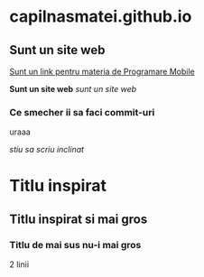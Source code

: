 # capilnasmatei.github.io

## Sunt un site web

[Sunt un link pentru materia de Programare Mobile](https://capilnasmatei.github.io)

**Sunt un site web** _sunt un site web_

### Ce smecher ii sa faci commit-uri ###

uraaa

_stiu sa scriu inclinat_

# Titlu inspirat #

## Titlu inspirat si mai gros ##

### Titlu de mai sus nu-i mai gros ###

2
linii
